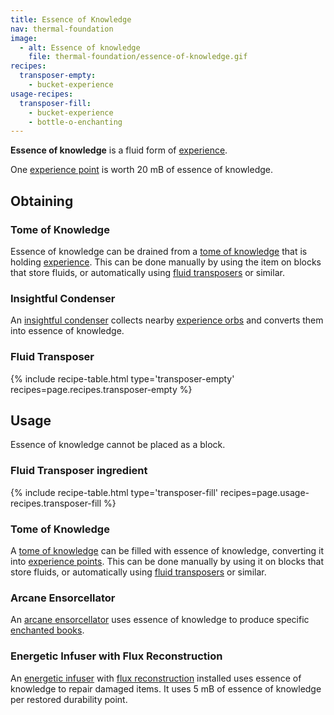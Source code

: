 ```yaml
---
title: Essence of Knowledge
nav: thermal-foundation
image:
  - alt: Essence of knowledge
    file: thermal-foundation/essence-of-knowledge.gif
recipes:
  transposer-empty:
    - bucket-experience
usage-recipes:
  transposer-fill:
    - bucket-experience
    - bottle-o-enchanting
---
```


**Essence of knowledge** is a fluid form of
[experience](https://minecraft.gamepedia.com/Experience).

One [experience point](https://minecraft.gamepedia.com/Experience) is worth 20
mB of essence of knowledge.


Obtaining
---------

### Tome of Knowledge
Essence of knowledge can be drained from a [tome of
knowledge](/docs/tome-of-knowledge/) that is holding
[experience](https://minecraft.gamepedia.com/Experience). This can be done
manually by using the item on blocks that store fluids, or automatically using
[fluid transposers](/docs/fluid-transposer/) or similar.

### Insightful Condenser
An [insightful condenser](/docs/insightful-condenser/) collects nearby
[experience orbs](https://minecraft.gamepedia.com/Experience) and converts them
into essence of knowledge.

### Fluid Transposer
{% include recipe-table.html type='transposer-empty' recipes=page.recipes.transposer-empty %}


Usage
-----

Essence of knowledge cannot be placed as a block.

### Fluid Transposer ingredient
{% include recipe-table.html type='transposer-fill' recipes=page.usage-recipes.transposer-fill %}

### Tome of Knowledge
A [tome of knowledge](/docs/tome-of-knowledge/) can be filled with essence of
knowledge, converting it into [experience
points](https://minecraft.gamepedia.com/Experience). This can be done manually
by using it on blocks that store fluids, or automatically using [fluid
transposers](/docs/fluid-transposer/) or similar.

### Arcane Ensorcellator
An [arcane ensorcellator](/docs/arcane-ensorcellator/) uses essence of knowledge
to produce specific [enchanted
books](https://minecraft.gamepedia.com/Enchanted_Book).

### Energetic Infuser with Flux Reconstruction
An [energetic infuser](/docs/energetic-infuser/) with [flux
reconstruction](/docs/augment-flux-reconstruction/) installed uses essence of
knowledge to repair damaged items. It uses 5 mB of essence of knowledge per
restored durability point.
